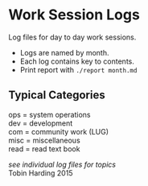 Work Session Logs
=================

Log files for day to day work sessions.

* Logs are named by month.
* Each log contains key to contents.
* Print report with `./report month.md`

Typical Categories 
------------------
ops = system operations  
dev = development  
com = community work (LUG)  
misc = miscellaneous  
read = read text book

_see individual log files for topics_  
Tobin Harding 2015
